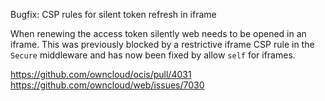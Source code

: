Bugfix: CSP rules for silent token refresh in iframe

When renewing the access token silently web needs to be opened in an iframe. This was previously blocked by a restrictive iframe CSP rule in the `Secure` middleware and has now been fixed by allow `self` for iframes.

https://github.com/owncloud/ocis/pull/4031
https://github.com/owncloud/web/issues/7030
